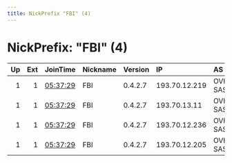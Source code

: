 ```yaml
---
title: NickPrefix "FBI" (4)
---
```


# NickPrefix: "FBI" (4)

|   Up |   Ext | JoinTime                                                                                            | Nickname   | Version   | IP            | AS      | CC   |   ORp |   Dirp | OS    | Contact                  |   eFamMembers |
|-----:|------:|:----------------------------------------------------------------------------------------------------|:-----------|:----------|:--------------|:--------|:-----|------:|-------:|:------|:-------------------------|--------------:|
|    1 |     1 | [05:37:29](https://metrics.torproject.org/rs.html#details/060595712ABB1E34DBD2061E6C13AC0062BE30DE) | FBI        | 0.4.2.7   | 193.70.12.219 | OVH SAS | fr   |   443 |      0 | Linux | fbirelays@protonmail.com |            12 |
|    1 |     1 | [05:37:29](https://metrics.torproject.org/rs.html#details/072D3A604ABA07D29C4A4F4BE6D6869C8DDBFE66) | FBI        | 0.4.2.7   | 193.70.13.11  | OVH SAS | fr   |   443 |      0 | Linux | fbirelays@protonmail.com |            12 |
|    1 |     1 | [05:37:29](https://metrics.torproject.org/rs.html#details/A0D57C5743B00B4F5A8177A31B83CC4C906100F2) | FBI        | 0.4.2.7   | 193.70.12.236 | OVH SAS | fr   |   443 |      0 | Linux | fbirelays@protonmail.com |            12 |
|    1 |     1 | [05:37:29](https://metrics.torproject.org/rs.html#details/D67941BD3D32DD2963E4337E83CECA7A3504D4A1) | FBI        | 0.4.2.7   | 193.70.12.205 | OVH SAS | fr   |   443 |      0 | Linux | fbirelays@protonmail.com |            12 |
